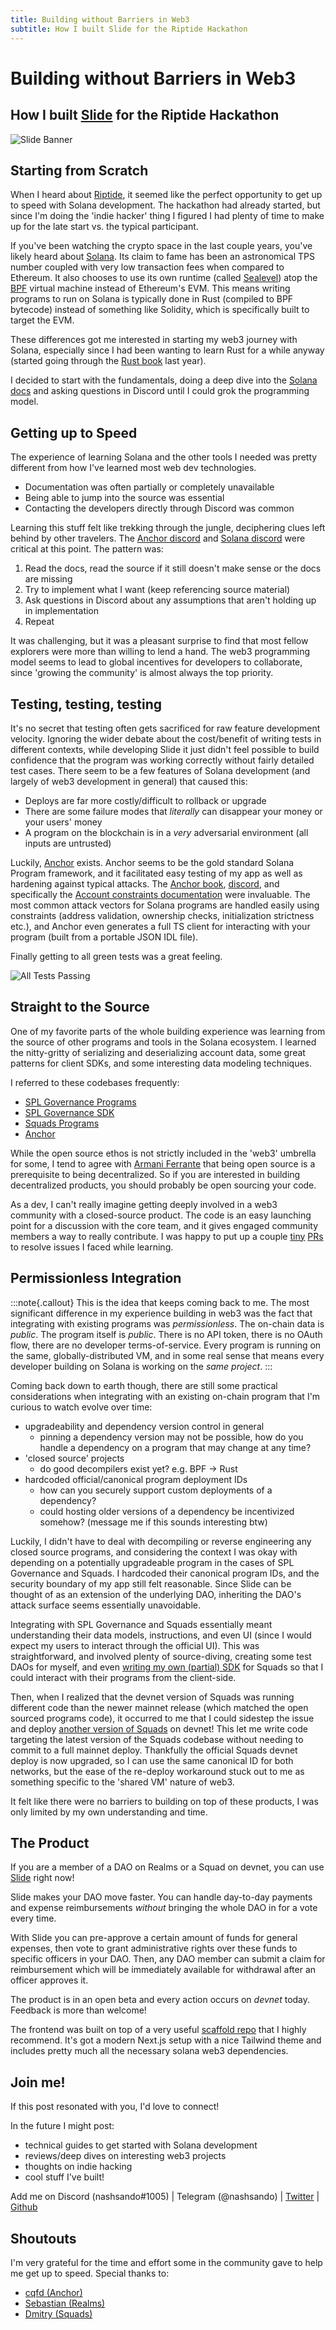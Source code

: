 ```yaml
---
title: Building without Barriers in Web3
subtitle: How I built Slide for the Riptide Hackathon
---
```

# Building without Barriers in Web3
## How I built [Slide](https://getslide.xyz) for the Riptide Hackathon

![Slide Banner](/slidehome.png)

## Starting from Scratch

When I heard about [Riptide](https://solana.com/riptide), it seemed like the perfect opportunity to get up to speed with Solana development. The hackathon had already started, but since I'm doing the 'indie hacker' thing I figured I had plenty of time to make up for the late start vs. the typical participant.

If you've been watching the crypto space in the last couple years, you've likely heard about [Solana](https://solana.com/). Its claim to fame has been an astronomical TPS number coupled with very low transaction fees when compared to Ethereum. It also chooses to use its own runtime (called [Sealevel](https://medium.com/solana-labs/sealevel-parallel-processing-thousands-of-smart-contracts-d814b378192)) atop the [BPF](https://en.wikipedia.org/wiki/Berkeley_Packet_Filter) virtual machine instead of Ethereum's EVM. This means writing programs to run on Solana is typically done in Rust (compiled to BPF bytecode) instead of something like Solidity, which is specifically built to target the EVM.

These differences got me interested in starting my web3 journey with Solana, especially since I had been wanting to learn Rust for a while anyway (started going through the [Rust book](https://doc.rust-lang.org/stable/book/) last year).

I decided to start with the fundamentals, doing a deep dive into the [Solana docs](https://docs.solana.com/) and asking questions in Discord until I could grok the programming model.

## Getting up to Speed

The experience of learning Solana and the other tools I needed was pretty different from how I've learned most web dev technologies.

- Documentation was often partially or completely unavailable
- Being able to jump into the source was essential
- Contacting the developers directly through Discord was common

Learning this stuff felt like trekking through the jungle, deciphering clues left behind by other travelers. The [Anchor discord](https://discord.gg/HB2kAveZ) and [Solana discord](https://discord.gg/solana) were critical at this point. The pattern was:

1. Read the docs, read the source if it still doesn't make sense or the docs are missing
2. Try to implement what I want (keep referencing source material)
3. Ask questions in Discord about any assumptions that aren't holding up in implementation
4. Repeat

It was challenging, but it was a pleasant surprise to find that most fellow explorers were more than willing to lend a hand. The web3 programming model seems to lead to global incentives for developers to collaborate, since 'growing the community' is almost always the top priority.

## Testing, testing, testing

It's no secret that testing often gets sacrificed for raw feature development velocity. Ignoring the wider debate about the cost/benefit of writing tests in different contexts, while developing Slide it just didn't feel possible to build confidence that the program was working correctly without fairly detailed test cases. There seem to be a few features of Solana development (and largely of web3 development in general) that caused this:

- Deploys are far more costly/difficult to rollback or upgrade
- There are some failure modes that _literally_ can disappear your money or your users' money
- A program on the blockchain is in a _very_ adversarial environment (all inputs are untrusted)

Luckily, [Anchor](https://github.com/project-serum/anchor) exists. Anchor seems to be the gold standard Solana Program framework, and it facilitated easy testing of my app as well as hardening against typical attacks. The [Anchor book](https://book.anchor-lang.com/), [discord](https://discord.gg/HB2kAveZ), and specifically the [Account constraints documentation](https://docs.rs/anchor-lang/latest/anchor_lang/derive.Accounts.html) were invaluable. The most common attack vectors for Solana programs are handled easily using constraints (address validation, ownership checks, initialization strictness etc.), and Anchor even generates a full TS client for interacting with your program (built from a portable JSON IDL file).

Finally getting to all green tests was a great feeling.

![All Tests Passing](/Anchor_all_green_tests.png)

## Straight to the Source

One of my favorite parts of the whole building experience was learning from the source of other programs and tools in the Solana ecosystem. I learned the nitty-gritty of serializing and deserializing account data, some great patterns for client SDKs, and some interesting data modeling techniques.

I referred to these codebases frequently:
- [SPL Governance Programs](https://github.com/solana-labs/solana-program-library/tree/master/governance)
- [SPL Governance SDK](https://github.com/solana-labs/oyster/tree/main/packages/governance-sdk)
- [Squads Programs](https://github.com/squads-dapp/program)
- [Anchor](https://github.com/project-serum/anchor)

While the open source ethos is not strictly included in the 'web3' umbrella for some, I tend to agree with [Armani Ferrante](https://twitter.com/armaniferrante/status/1507858297067642883) that being open source is a prerequisite to being decentralized. So if you are interested in building decentralized products, you should probably be open sourcing your code.

As a dev, I can't really imagine getting deeply involved in a web3 community with a closed-source product. The code is an easy launching point for a discussion with the core team, and it gives engaged community members a way to really contribute. I was happy to put up a couple [tiny](https://github.com/solana-labs/oyster/pull/524) [PRs](https://github.com/squads-dapp/program/pull/1) to resolve issues I faced while learning.


## Permissionless Integration

:::note{.callout}
This is the idea that keeps coming back to me. The most significant difference in my experience building in web3 was the fact that integrating with existing programs was _permissionless_. The on-chain data is *public*. The program itself is *public*. There is no API token, there is no OAuth flow, there are no developer terms-of-service. Every program is running on the same, globally-distributed VM, and in some real sense that means every developer building on Solana is working on the _same project_.
:::

Coming back down to earth though, there are still some practical considerations when integrating with an existing on-chain program that I'm curious to watch evolve over time:
- upgradeability and dependency version control in general
  - pinning a dependency version may not be possible, how do you handle a dependency on a program that may change at any time?
- 'closed source' projects
  - do good decompilers exist yet? e.g. BPF -> Rust
- hardcoded official/canonical program deployment IDs
  - how can you securely support custom deployments of a dependency?
  - could hosting older versions of a dependency be incentivized somehow? (message me if this sounds interesting btw)

Luckily, I didn't have to deal with decompiling or reverse engineering any closed source programs, and considering the context I was okay with depending on a potentially upgradeable program in the cases of SPL Governance and Squads. I hardcoded their canonical program IDs, and the security boundary of my app still felt reasonable. Since Slide can be thought of as an extension of the underlying DAO, inheriting the DAO's attack surface seems essentially unavoidable.

Integrating with SPL Governance and Squads essentially meant understanding their data models, instructions, and even UI (since I would expect my users to interact through the official UI). This was straightforward, and involved plenty of source-diving, creating some test DAOs for myself, and even [writing my own (partial) SDK](https://www.npmjs.com/package/@slidexyz/squads-sdk) for Squads so that I could interact with their programs from the client-side.

Then, when I realized that the devnet version of Squads was running different code than the newer mainnet release (which matched the open sourced programs code), it occurred to me that I could sidestep the issue and deploy [another version of Squads](https://explorer.solana.com/address/3BgFvAdsYQsX7MfudNcXcLFizyy2XSBL3uuZeUysR2p7?cluster=devnet) on devnet! This let me write code targeting the latest version of the Squads codebase without needing to commit to a full mainnet deploy. Thankfully the official Squads devnet deploy is now upgraded, so I can use the same canonical ID for both networks, but the ease of the re-deploy workaround stuck out to me as something specific to the 'shared VM' nature of web3.

It felt like there were no barriers to building on top of these products, I was only limited by my own understanding and time.

## The Product

If you are a member of a DAO on Realms or a Squad on devnet, you can use [Slide](https://getslide.xyz) right now!

Slide makes your DAO move faster. You can handle day-to-day payments and expense reimbursements _without_ bringing the whole DAO in for a vote every time.

With Slide you can pre-approve a certain amount of funds for general expenses, then vote to grant administrative rights over these funds to specific officers in your DAO. Then, any DAO member can submit a claim for reimbursement which will be immediately available for withdrawal after an officer approves it.

The product is in an open beta and every action occurs on *devnet* today. Feedback is more than welcome!

The frontend was built on top of a very useful [scaffold repo](https://github.com/thuglabs/create-dapp-solana-nextjs) that I highly recommend. It's got a modern Next.js setup with a nice Tailwind theme and includes pretty much all the necessary solana web3 dependencies.

## Join me!

If this post resonated with you, I'd love to connect!

In the future I might post:
- technical guides to get started with Solana development
- reviews/deep dives on interesting web3 projects
- thoughts on indie hacking
- cool stuff I've built!

Add me on
Discord (nashsando#1005)  |  Telegram (@nashsando)  |  [Twitter](https://twitter.com/evandoyleDEV)  |  [Github](https://github.com/emdoyle)

## Shoutouts

I'm very grateful for the time and effort some in the community gave to help me get up to speed.
Special thanks to:
- [cqfd (Anchor)](https://twitter.com/cqfdee)
- [Sebastian (Realms)](https://twitter.com/Sebastian_Bor)
- [Dmitry (Squads)](https://twitter.com/mitya_tzar)